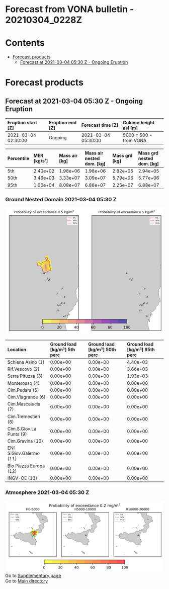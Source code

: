 
Forecast from VONA bulletin - 20210304_0228Z
============================================

Contents
========

* [Forecast products](#forecast-products)
	* [Forecast at 2021-03-04 05:30 Z - Ongoing Eruption](#forecast-at-2021-03-04-0530-z---ongoing-eruption)

# Forecast products

## Forecast at 2021-03-04 05:30 Z - Ongoing Eruption
  

|Eruption start [Z]|Eruption end [Z]|Forecast time [Z]|Column height asl [m]|
| :--- | :--- | :--- | :--- |
|2021-03-04 02:30:00|Ongoing|2021-03-04 05:30:00|5000 ± 500 - from VONA|
  
  

|Percentile|MER [kg/s¹]|Mass air [kg]|Mass air nested dom. [kg]|Mass grd [kg]|Mass grd nested dom. [kg]|
| :--- | :--- | :--- | :--- | :--- | :--- |
|5th|2.40e+02|1.98e+06|1.98e+06|2.82e+05|2.94e+05|
|50th|3.46e+03|3.33e+07|3.09e+07|5.79e+06|5.77e+06|
|95th|1.00e+04|8.08e+07|6.88e+07|2.25e+07|6.88e+07|
  

### Ground Nested Domain 2021-03-04 05:30 Z
  
![](./figures/probability_grd_2021_03_04_0530_grid_1_1.png)  
  
  
  
  
  
  
  
  
  
  
  
  

|Location|Ground load [kg/m²] 5th perc|Ground load [kg/m²] 50th perc|Ground load [kg/m²] 95th perc|
| :--- | :--- | :--- | :--- |
|Schiena Asino (1)|0.00e+00|0.00e+00|4.40e-03|
|Rif.Vescovo (2)|0.00e+00|0.00e+00|3.66e-03|
|Serra Pituzza (3)|0.00e+00|0.00e+00|1.93e-03|
|Monterosso (4)|0.00e+00|0.00e+00|0.00e+00|
|Cim.Pedara (5)|0.00e+00|0.00e+00|0.00e+00|
|Cim.Viagrande (6)|0.00e+00|0.00e+00|0.00e+00|
|Cim.Mascalucia (7)|0.00e+00|0.00e+00|0.00e+00|
|Cim.Tremestieri (8)|0.00e+00|0.00e+00|0.00e+00|
|Cim.S.Giov.La Punta (9)|0.00e+00|0.00e+00|0.00e+00|
|Cim.Gravina (10)|0.00e+00|0.00e+00|0.00e+00|
|ENI S.Giov.Galermo (11)|0.00e+00|0.00e+00|0.00e+00|
|Bio Piazza Europa (12)|0.00e+00|0.00e+00|0.00e+00|
|INGV-OE (13)|0.00e+00|0.00e+00|0.00e+00|
  

### Atmosphere 2021-03-04 05:30 Z
  
![](./figures/probability_air_2021_03_04_0530_grid_2_conclev_1_1.png)  
Go to [Supplementary page](Supplementary_page.md)  
Go to [Main directory](https://github.com/federicapardini/Real_time_ash_forecast)